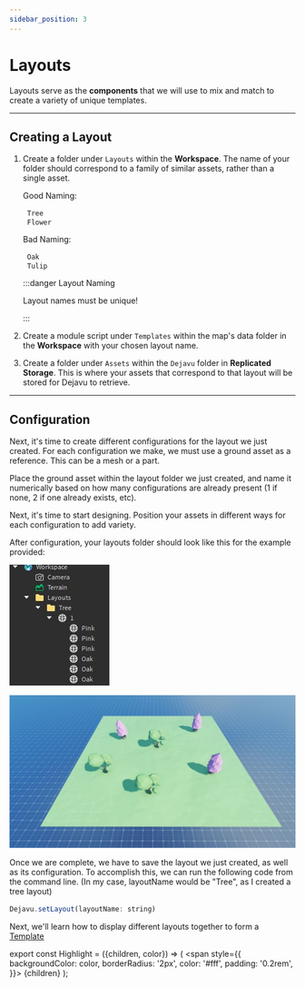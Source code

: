 ```yaml
---
sidebar_position: 3
---
```


# Layouts

Layouts serve as the **components** that we will use to mix and match to create a variety of unique templates.

---

## Creating a Layout


1. Create a folder under `Layouts` within the **Workspace**. The name of your folder should correspond to a family of similar assets, rather than a single asset.

    <Highlight color="#00A300">Good Naming:</Highlight> <br/>

        Tree
        Flower

    <Highlight color="#FF0000">Bad Naming:</Highlight> <br/>

        Oak
        Tulip

    :::danger Layout Naming

    Layout names must be unique!

    :::


2. Create a module script under `Templates` within the map's data folder in the **Workspace** with your chosen layout name.

3. Create a folder under `Assets` within the `Dejavu` folder in **Replicated Storage**. This is where your assets that correspond to that layout will be stored for Dejavu to retrieve.

---

## Configuration

Next, it's time to create different configurations for the layout we just created. For each configuration we make, we must use a ground asset as a reference. This can be a mesh or a part. 

Place the ground asset within the layout folder we just created, and name it numerically based on how many configurations are already present (1 if none, 2 if one already exists, etc).

Next, it's time to start designing. 
Position your assets in different ways for each configuration to add variety.

After configuration, your layouts folder should look like this for the example provided:

![Docusaurus logo](/img/layout-explorer.jpg)

![Docusaurus logo](/img/layout-assets.jpg)

Once we are complete, we have to save the layout we just created, as well as its configuration. To accomplish this, we can run the following code from the command line. (In my case, layoutName would be "Tree", as I created a tree layout)

```js
Dejavu.setLayout(layoutName: string)
```

Next, we'll learn how to display different layouts together to form a [Template](./templates.md)

export const Highlight = ({children, color}) => (
  <span
    style={{
      backgroundColor: color,
      borderRadius: '2px',
      color: '#fff',
      padding: '0.2rem',
    }}>
    {children}
  </span>
);
